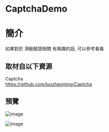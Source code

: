 # CaptchaDemo

簡介
==================================
如果對於 滑動驗證相關 有興趣的話, 可以參考看看                                   

取材自以下資源
--------
Captcha                                   
https://github.com/luozhanming/Captcha                                  
                              
預覽
--------
![image](https://i.imgur.com/pwx5Bh4.png)                                      

![image](https://i.imgur.com/yTmg5h1.png)

